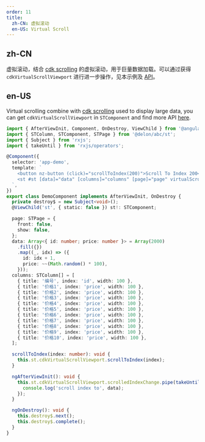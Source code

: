 ```yaml
---
order: 11
title:
  zh-CN: 虚拟滚动
  en-US: Virtual Scroll
---
```


## zh-CN

虚拟滚动，结合 [cdk scrolling](https://material.angular.io/cdk/scrolling/overview) 的虚拟滚动，用于巨量数据加载。可以通过获得 `cdkVirtualScrollViewport` 进行进一步操作，见本示例及 [API](https://material.angular.io/cdk/scrolling/api#CdkVirtualScrollViewport)。

## en-US

Virtual scrolling combine with [cdk scrolling](https://material.angular.io/cdk/scrolling/overview) used to display large data, you can get `cdkVirtualScrollViewport` in `STComponent` and find more API [here](https://material.angular.io/cdk/scrolling/api#CdkVirtualScrollViewport).

```ts
import { AfterViewInit, Component, OnDestroy, ViewChild } from '@angular/core';
import { STColumn, STComponent, STPage } from '@delon/abc/st';
import { Subject } from 'rxjs';
import { takeUntil } from 'rxjs/operators';

@Component({
  selector: 'app-demo',
  template: `
    <button nz-button (click)="scrollToIndex(200)">Scroll To Index 200</button>
    <st #st [data]="data" [columns]="columns" [page]="page" virtualScroll [scroll]="{ x: '1300px', y: '240px' }"></st>
  `,
})
export class DemoComponent implements AfterViewInit, OnDestroy {
  private destroy$ = new Subject<void>();
  @ViewChild('st', { static: false }) st!: STComponent;

  page: STPage = {
    front: false,
    show: false,
  };
  data: Array<{ id: number; price: number }> = Array(2000)
    .fill({})
    .map((_, idx) => ({
      id: idx + 1,
      price: ~~(Math.random() * 100),
    }));
  columns: STColumn[] = [
    { title: '编号', index: 'id', width: 100 },
    { title: '价格1', index: 'price', width: 100 },
    { title: '价格2', index: 'price', width: 100 },
    { title: '价格3', index: 'price', width: 100 },
    { title: '价格4', index: 'price', width: 100 },
    { title: '价格5', index: 'price', width: 100 },
    { title: '价格6', index: 'price', width: 100 },
    { title: '价格7', index: 'price', width: 100 },
    { title: '价格8', index: 'price', width: 100 },
    { title: '价格9', index: 'price', width: 100 },
    { title: '价格10', index: 'price', width: 100 },
  ];

  scrollToIndex(index: number): void {
    this.st.cdkVirtualScrollViewport.scrollToIndex(index);
  }

  ngAfterViewInit(): void {
    this.st.cdkVirtualScrollViewport.scrolledIndexChange.pipe(takeUntil(this.destroy$)).subscribe(data => {
      console.log('scroll index to', data);
    });
  }

  ngOnDestroy(): void {
    this.destroy$.next();
    this.destroy$.complete();
  }
}
```
